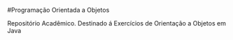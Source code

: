 #Programação Orientada a Objetos

Repositório Acadêmico. Destinado á Exercícios de Orientação a Objetos em Java